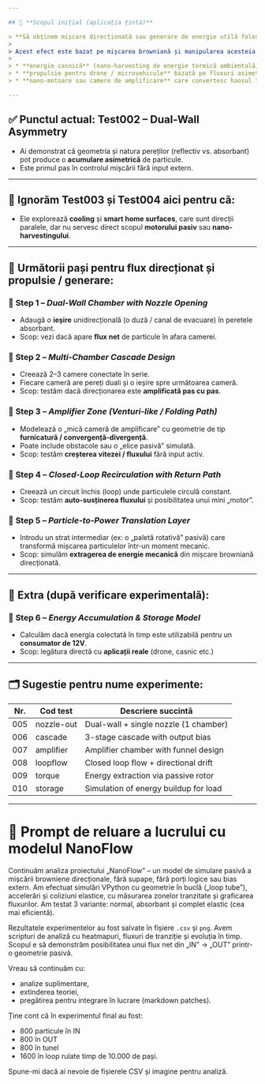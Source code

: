 ```yaml
---

## 🎯 **Scopul inițial (aplicația țintă)**

> **Să obținem mișcare direcționată sau generare de energie utilă folosind doar geometrie și interacțiuni pasive între particule și pereți, fără input energetic extern**.
>
> Acest efect este bazat pe mișcarea browniană și manipularea acesteia prin design (e.g. pereți asimetrici), cu aplicații directe în:
>
> * **energie casnică** (nano-harvesting de energie termică ambientală),
> * **propulsie pentru drone / microvehicule** bazată pe fluxuri asimetrice,
> * **nano-motoare sau camere de amplificare** care convertesc haosul în mișcare ordonată (flux direcționat).

---
```


## ✅ Punctul actual: **Test002 – Dual-Wall Asymmetry**

- Ai demonstrat că geometria și natura pereților (reflectiv vs. absorbant) pot produce o **acumulare asimetrică** de particule.
- Este primul pas în controlul mișcării fără input extern.

---

## 🔄 **Ignorăm Test003 și Test004** aici pentru că:

- Ele explorează **cooling** și **smart home surfaces**, care sunt direcții paralele, dar nu servesc direct scopul **motorului pasiv** sau **nano-harvestingului**.

---

## 🧭 Următorii pași pentru flux direcționat și propulsie / generare:

### 🔹 **Step 1** – _Dual-Wall Chamber with Nozzle Opening_

- Adaugă o **ieșire** unidirecțională (o duză / canal de evacuare) în peretele absorbant.
- Scop: vezi dacă apare **flux net** de particule în afara camerei.

### 🔹 **Step 2** – _Multi-Chamber Cascade Design_

- Creează 2–3 camere conectate în serie.
- Fiecare cameră are pereți duali și o ieșire spre următoarea cameră.
- Scop: testăm dacă direcționarea este **amplificată pas cu pas**.

### 🔹 **Step 3** – _Amplifier Zone (Venturi-like / Folding Path)_

- Modelează o „mică cameră de amplificare” cu geometrie de tip **furnicatură / convergență-divergență**.
- Poate include obstacole sau o „elice pasivă” simulată.
- Scop: testăm **creșterea vitezei / fluxului** fără input activ.

### 🔹 **Step 4** – _Closed-Loop Recirculation with Return Path_

- Creează un circuit închis (loop) unde particulele circulă constant.
- Scop: testăm **auto-susținerea fluxului** și posibilitatea unui mini „motor”.

### 🔹 **Step 5** – _Particle-to-Power Translation Layer_

- Introdu un strat intermediar (ex: o „paletă rotativă” pasivă) care transformă mișcarea particulelor într-un moment mecanic.
- Scop: simulăm **extragerea de energie mecanică** din mișcare browniană direcționată.

---

## 🔄 Extra (după verificare experimentală):

### 🔹 **Step 6** – _Energy Accumulation & Storage Model_

- Calculăm dacă energia colectată în timp este utilizabilă pentru un **consumator de 12V**.
- Scop: legătura directă cu **aplicații reale** (drone, casnic etc.)

---

## 🗂 Sugestie pentru nume experimente:

| Nr. | Cod test   | Descriere succintă                    |
| --- | ---------- | ------------------------------------- |
| 005 | nozzle-out | Dual-wall + single nozzle (1 chamber) |
| 006 | cascade    | 3-stage cascade with output bias      |
| 007 | amplifier  | Amplifier chamber with funnel design  |
| 008 | loopflow   | Closed loop flow + directional drift  |
| 009 | torque     | Energy extraction via passive rotor   |
| 010 | storage    | Simulation of energy buildup for load |

---

# 📎 Prompt de reluare a lucrului cu modelul NanoFlow

Continuăm analiza proiectului „NanoFlow” – un model de simulare pasivă a mișcării browniene direcționale, fără supape, fără porți logice sau bias extern. Am efectuat simulări VPython cu geometrie în buclă („loop tube”), accelerări și coliziuni elastice, cu măsurarea zonelor tranzitate și graficarea fluxurilor. Am testat 3 variante: normal, absorbant și complet elastic (cea mai eficientă).

Rezultatele experimentelor au fost salvate în fișiere `.csv` și `png`. Avem scripturi de analiză cu heatmapuri, fluxuri de tranziție și evoluția în timp. Scopul e să demonstrăm posibilitatea unui flux net din „IN” → „OUT” printr-o geometrie pasivă.

Vreau să continuăm cu:

- analize suplimentare,
- extinderea teoriei,
- pregătirea pentru integrare în lucrare (markdown patches).

Ține cont că în experimentul final au fost:

- 800 particule în IN
- 800 în OUT
- 800 în tunel
- 1600 în loop
  rulate timp de 10.000 de pași.

Spune-mi dacă ai nevoie de fișierele CSV și imagine pentru analiză.

